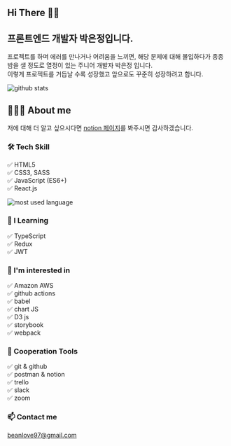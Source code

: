 ## Hi There 👋🏻

## 프론트엔드 개발자 박은정입니다. 

프로젝트를 하며 에러를 만나거나 어려움을 느끼면, 해당 문제에 대해 몰입하다가 
종종 밤을 샐 정도로 열정이 있는 주니어 개발자 박은정 입니다.  
이렇게 프로젝트를 거듭날 수록 성장했고 앞으로도 꾸준히 성장하려고 합니다.

![github stats](https://github-readme-stats.vercel.app/api?username=eunjeong-97)

<!-- ![streak stats](https://github-readme-streak-stats.herokuapp.com/?user=eunjeong-97) -->

## 🧑🏻‍💻 About me

저에 대해 더 알고 싶으시다면 [notion 페이지](https://fish-twill-d55.notion.site/e9de9dded8da4f58b0e9150a73ac9b82)를 봐주시면 감사하겠습니다.

### 🛠 Tech Skill

✅ HTML5   
✅ CSS3, SASS  
✅ JavaScript (ES6+)  
✅ React.js  

![most used language](https://github-readme-stats.vercel.app/api/top-langs/?username=eunjeong-97)

### 🌱 I Learning

✅ TypeScript  
✅ Redux  
✅ JWT  

### 🧐 I'm interested in

✅ Amazon AWS  
✅ github actions  
✅ babel  
✅ chart JS  
✅ D3 js  
✅ storybook  
✅ webpack  

### 👥 Cooperation Tools

✅ git & github  
✅ postman & notion  
✅ trello  
✅ slack  
✅ zoom  

### 📫 Contact me

[beanlove97@gmail.com](mailto:beanlove97@gmail.com)

